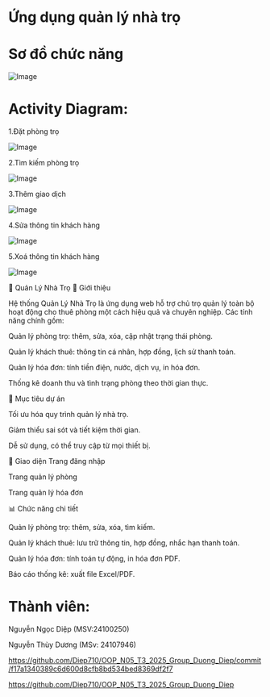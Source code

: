 # Ứng dụng quản lý nhà trọ

# Sơ đồ chức năng

![Image](anh/z6908044279625_f22407d1c94842130412d25b90b3ea5d.jpg)

# Activity Diagram:

1.Đặt phòng trọ

![Image](anh/datphong.jpg)

2.Tìm kiếm phòng trọ

![Image](anh/z6907821182947_a16974528b28b5e252cd5e99571c6549.jpg)

3.Thêm giao dịch

![Image](anh/z6907836403907_edbe758ae716f228a5b8ab8dd4d5c1f3.jpg)

4.Sửa thông tin khách hàng

![Image](anh/z6907860456443_7af3892abf9ddc97d3df3063a46acef7.jpg)

5.Xoá thông tin khách hàng

![Image](anh/z6907860492900_db8251615654a6df681bb20d2fb07786.jpg)


📌 Quản Lý Nhà Trọ
📖 Giới thiệu

Hệ thống Quản Lý Nhà Trọ là ứng dụng web hỗ trợ chủ trọ quản lý toàn bộ hoạt động cho thuê phòng một cách hiệu quả và chuyên nghiệp.
Các tính năng chính gồm:

Quản lý phòng trọ: thêm, sửa, xóa, cập nhật trạng thái phòng.

Quản lý khách thuê: thông tin cá nhân, hợp đồng, lịch sử thanh toán.

Quản lý hóa đơn: tính tiền điện, nước, dịch vụ, in hóa đơn.

Thống kê doanh thu và tình trạng phòng theo thời gian thực.

🎯 Mục tiêu dự án

Tối ưu hóa quy trình quản lý nhà trọ.

Giảm thiểu sai sót và tiết kiệm thời gian.

Dễ sử dụng, có thể truy cập từ mọi thiết bị.

📸 Giao diện
Trang đăng nhập

Trang quản lý phòng

Trang quản lý hóa đơn


📊 Chức năng chi tiết

Quản lý phòng trọ: thêm, sửa, xóa, tìm kiếm.

Quản lý khách thuê: lưu trữ thông tin, hợp đồng, nhắc hạn thanh toán.

Quản lý hóa đơn: tính toán tự động, in hóa đơn PDF.

Báo cáo thống kê: xuất file Excel/PDF.

# Thành viên:

Nguyễn Ngọc Diệp (MSV:24100250)

Nguyễn Thùy Dương (MSv: 24107946)

https://github.com/Diep710/OOP_N05_T3_2025_Group_Duong_Diep/commit/f17a1340389c6d600d8cfb8bd534bed8369df2f7

https://github.com/Diep710/OOP_N05_T3_2025_Group_Duong_Diep
